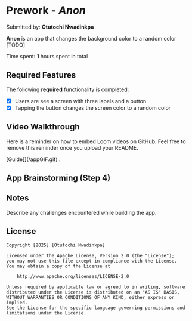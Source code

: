 # Prework - *Anon*

Submitted by: **Otutochi Nwadinkpa**

**Anon** is an app that changes the background color to a random color [TODO] 

Time spent: **1** hours spent in total

## Required Features

The following **required** functionality is completed:

- [x] Users are see a screen with three labels and a button
- [x] Tapping the button changes the screen color to a random color
 
## Video Walkthrough

Here is a reminder on how to embed Loom videos on GitHub. Feel free to remove this reminder once you upload your README. 

[Guide]](/appGIF.gif) .

## App Brainstorming (Step 4)

## Notes

Describe any challenges encountered while building the app.

## License

    Copyright [2025] [Otutochi Nwadinkpa]

    Licensed under the Apache License, Version 2.0 (the "License");
    you may not use this file except in compliance with the License.
    You may obtain a copy of the License at

        http://www.apache.org/licenses/LICENSE-2.0

    Unless required by applicable law or agreed to in writing, software
    distributed under the License is distributed on an "AS IS" BASIS,
    WITHOUT WARRANTIES OR CONDITIONS OF ANY KIND, either express or implied.
    See the License for the specific language governing permissions and
    limitations under the License.
